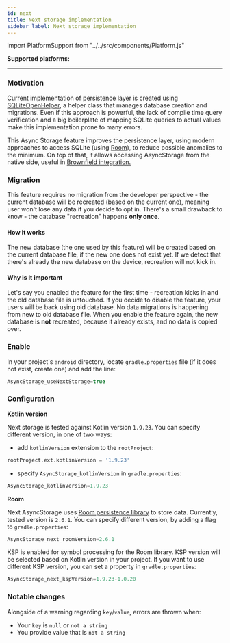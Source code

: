 ```yaml
---
id: next
title: Next storage implementation
sidebar_label: Next storage implementation
---
```

import PlatformSupport from "../../src/components/Platform.js"

**Supported platforms:**
<PlatformSupport title="Android" platformIcon="icon_android.svg"></PlatformSupport>

---

### Motivation

Current implementation of persistence layer is created using [SQLiteOpenHelper](https://developer.android.com/reference/android/database/sqlite/SQLiteOpenHelper), 
a helper class that manages database creation and migrations. Even if this approach is powerful, the lack of compile time query verification and a big boilerplate of mapping SQLite queries  to actual values make this implementation prone to many errors.

This Async Storage feature improves the persistence layer, using modern approaches to access SQLite (using [Room](https://developer.android.com/training/data-storage/room)), to reduce possible anomalies to the minimum. 
On top of that, it allows accessing AsyncStorage from the native side, useful in [Brownfield integration.](BrownfieldIntegration.md#android)

### Migration

This feature requires no migration from the developer perspective - the current database will be recreated (based on the current one), meaning user won't lose any data if you decide to opt in.
There's a small drawback to know - the database "recreation" happens **only once**. 

#### How it works

The new database (the one used by this feature) will be created based on the current database file, if the new one does not exist yet. 
If we detect that there's already the new database on the device, recreation will not kick in.


#### Why is it important

Let's say you enabled the feature for the first time - recreation kicks in and the old database file is untouched.
If you decide to disable the feature, your users will be back using old database. No data migrations is happening from new to old database file.
When you enable the feature again, the new database is **not** recreated, because it already exists, and no data is copied over.


### Enable

In your project's `android` directory, locate `gradle.properties` file (if it does not exist, create one) and add the line:
```groovy
AsyncStorage_useNextStorage=true
```

### Configuration

**Kotlin version**

Next storage is tested against Kotlin version `1.9.23`. 
You can specify different version, in one of two ways:

- add `kotlinVersion` extension to the `rootProject`:

```groovy
rootProject.ext.kotlinVersion = '1.9.23'
```

- specify `AsyncStorage_kotlinVersion` in `gradle.properties`:

```groovy
AsyncStorage_kotlinVersion=1.9.23
```

**Room**

Next AsyncStorage uses [Room persistence library](https://developer.android.com/jetpack/androidx/releases/room) to store data.
Currently, tested version is `2.6.1`. You can specify different version, by adding a flag to `gradle.properties`:

```groovy
AsyncStorage_next_roomVersion=2.6.1
```

KSP is enabled for symbol processing for the Room library.
KSP version will be selected based on Kotlin version in your project.
If you want to use different KSP version, you can set a property in `gradle.properties`:

```groovy
AsyncStorage_next_kspVersion=1.9.23-1.0.20
```

### Notable changes

Alongside of a warning regarding `key`/`value`, errors are thrown when:

- Your `key` is `null` or `not a string`
- You provide value that is `not a string` 
